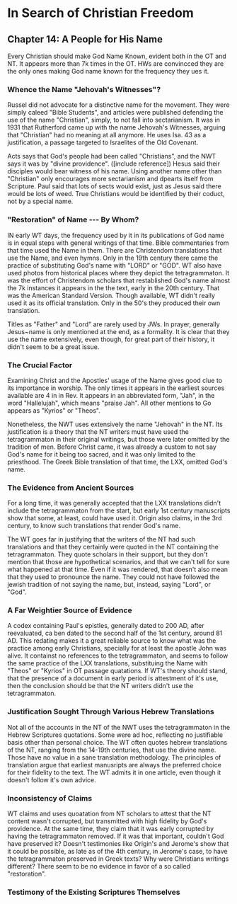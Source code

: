 # In Search of Christian Freedom

## Chapter 14: A People for His Name

Every Christian should make God Name Known, evident both in the OT and NT. It
appears more than 7k times in the OT. HWs are convincced they are the only ones
making God name known for the frequency they ues it.

### Whence the Name "Jehovah's Witnesses"?

Russel did not advocate for a distinctive name for the movement. They were
simply caleed "Bible Students", and articles were published defending the use of
the name "Christian", simply, to not fall into sectarianism. It was in 1931 that
Rutherford came up with the name Jehovah's Witnesses, arguing that "Christian"
had no meaning at all anymore. He uses Isa. 43 as a justification, a passage
targeted to Israelites of the Old Covenant.

Acts says that God's people had been called "Christians", and the NWT says it
was by "divine providence". ([include reference]) Hesus said their disciples
would bear witness of his name. Using another name other than "Christian" only
encourages more sectarianism and dpearts itself from Scripture. Paul said that
lots of sects would exist, just as Jesus said there would be lots of weed. True
Christians would be identified by their coduct, not by a special name.

### "Restoration" of Name --- By Whom?

IN early WT days, the frequency used by it in its publications of God name is in
equal steps with general writings of that time. Bible commentaries from that
time used the Name in them. There are Christendom translations that use the
Name, and even hymns. Only in the 19th century there came the practice of
substituting God's name with "LORD" or "GOD". WT also have used photos from
historical places where they depict the tetragrammaton. It was the effort of
Christendom scholars that restablished God's name almost the 7k instances it
appears in the the text, early in the 20th century. That was the American
Standard Version. Though available, WT didn't really used it as its official
translation. Only in the 50's they produced their own translation.

Titles as "Father" and "Lord" are rarely used by JWs. In prayer, generally
Jesus~name is only mentioned at the end, as a formality. It is clear that they
use the name extensively, even though, for great part of their history, it
didn't seem to be a great issue.

### The Crucial Factor

Examining Christ and the Apostles' usage of the Name gives good clue to its
importance in worship. The only times it appears  in the earliest sources
available are 4 in in Rev. It appears in an abbreviated form, "Jah", in the word
"Hallelujah", which means "praise Jah". All other mentions to Go appears as
"Kyrios" or "Theos".

Nonetheless, the NWT uses extensively the name "Jehovah" in the NT. Its
justification is a theory that the NT writers must have used the tetragrammaton
in their original writings, but those were later omitted by the tradition of
men. Before Christ came, it was already a custom to not say God's name for it
being too sacred, and it was only limited to the priesthood. The Greek Bible
translation of that time, the LXX, omitted God's name.

### The Evidence from Ancient Sources

For a long time, it was generally accepted that the LXX translations didn't
include the tetragrammaton from the start, but early 1st century manuscripts
show that some, at least, could have used it. Origin also claims, in the 3rd
century, to know such translations that render God's name.

The WT goes far in justifying that the writers of the NT had such translations
and that they certainly were quoted in the NT containing the tetragrammaton.
They quote scholars in their support, but they don't mention that those are
hypothetical scenarios, and that we can't tell for sure what happened at that
time. Even if it was rendered, that doesn't also mean that they used to
pronounce the name. They could not have followed the jewish tradition of not
saying the name, but, instead, saying "Lord", or "God".

### A Far Weightier Source of Evidence

A codex containing Paul's epistles, generally dated to 200 AD, after
reevaluated, ca ben dated to the second half of the 1st century, around 81 AD.
This redating makes it a great reliable source to know what was the practice
among early Christians, specially for at least the apostle John was alive. It
containst no references to the tetragrammaton, and seems to follow the same
practice of the LXX translations, substituing the Name with "Theos" or "Kyrios"
in OT passage quatations. If WT's theory should stand, that the presence of a
document in early period is attestment of it's use, then the conclusion should
be that the NT writers didn't use the tetragrammaton.

### Justification Sought Through Various Hebrew Translations

Not all of the accounts in the NT of the NWT uses the tetragrammaton in the
Hebrew Scriptures quotations. Some were ad hoc, reflecting no justifiable basis
other than personal choice. The WT often quotes hebrew translations of the NT,
ranging from the 14-19th centuries, that use the divine name. Those have no
value in a sane translation methodology. The principles of translation argue
that earliest manusripts are always the preferred choice for their fidelity to
the text. The WT admits it in one article, even though it doesn't follow it's
own advice.

### Inconsistency of Claims

WT claims and uses quoatation from NT scholars to attest that the NT content
wasn't corrupted, but transmitted with high fidelity by God's providence. At the
same time, they claim that it was early corrupted by having the tetragrammaton
removed. If it was that important, couldn't God have preserved it? Doesn't
testimonies like Origin's and Jerome's show that it could be possible, as late
as of the 4th century, in Jerome's case, to have the tetragrammaton preserved in
Greek texts? Why were Christians writings different? There seem to be no
evidence in favor of a so called "restoration".

### Testimony of the Existing Scriptures Themselves

